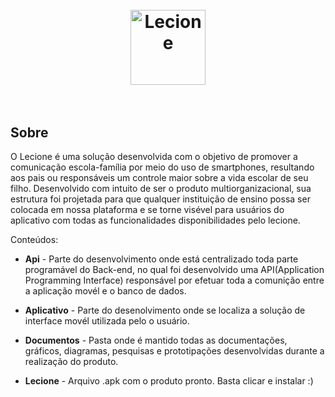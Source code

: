 <h1 align="center">
<br>
  <img src="imagens/logo.png.png" alt="Lecione" width="120">
<br>
<br>
</h1>


## Sobre

O Lecione é uma solução desenvolvida com o objetivo de promover a comunicação escola-família por meio do uso de smartphones, resultando aos pais ou responsáveis um controle maior sobre a vida escolar de seu filho. Desenvolvido com intuito de ser o produto multiorganizacional, sua estrutura foi projetada para que qualquer instituição de ensino possa ser colocada em nossa plataforma e se torne visével para usuários do aplicativo com todas as funcionalidades disponibilidades pelo lecione. 

Conteúdos:

- **Api** - Parte do desenvolvimento onde está centralizado toda parte programável do Back-end, no qual foi desenvolvido uma API(Application Programming Interface) responsável por efetuar toda a comunição entre a aplicação movél e o banco de dados.

- **Aplicativo** - Parte do desenolvimento onde se localiza a solução de interface movél utilizada pelo o usuário.

- **Documentos** - Pasta onde é mantido todas as documentações, gráficos, diagramas, pesquisas e prototipações desenvolvidas durante a realização do produto.

- **Lecione** - Arquivo .apk com o produto pronto. Basta clicar e instalar :)
